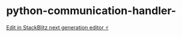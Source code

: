 # python-communication-handler-

[Edit in StackBlitz next generation editor ⚡️](https://stackblitz.com/~/github.com/Prateek-N/python-communication-handler-)
